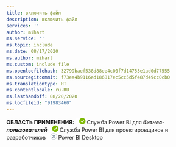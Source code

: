 ```yaml
---
title: включить файл
description: включить файл
services: ''
author: mihart
ms.service: ''
ms.topic: include
ms.date: 08/17/2020
ms.author: mihart
ms.custom: include file
ms.openlocfilehash: 32799baef538d88ee4c00f7d14753e1ad0d77555
ms.sourcegitcommit: f73ea4b9116ad186817ec5cc5d5f487d49cc0cb0
ms.translationtype: HT
ms.contentlocale: ru-RU
ms.lasthandoff: 08/20/2020
ms.locfileid: "91983460"
---
```

<Token>**ОБЛАСТЬ ПРИМЕНЕНИЯ:** ![да](media/yes.png)Служба Power BI для ***бизнес-пользователей*** ![да](media/yes.png)Служба Power BI для проектировщиков и разработчиков ![нет](media/no.png)Power BI Desktop</Token>